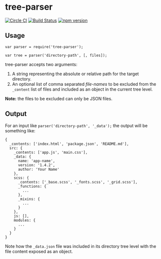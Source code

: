 # tree-parser

[![Circle CI](https://circleci.com/gh/davegomez/tree-parser/tree/master.svg?style=shield)](https://circleci.com/gh/davegomez/tree-parser/tree/master) [![Build Status](https://travis-ci.org/davegomez/tree-parser.svg?branch=master)](https://travis-ci.org/davegomez/tree-parser) [![npm version](https://badge.fury.io/js/tree-parser.svg)](https://badge.fury.io/js/tree-parser)

## Usage
    var parser = require('tree-parser');

    var tree = parser('directory-path', [, files]);

tree-parser accepts two arguments:

1. A string representing the absolute or relative path for the target directory.
2. An optional list of comma separated *file-names* to be excluded from the `_content` list of files and included as an object in the current tree level.

**Note:** the files to be excluded can only be JSON files.

## Output

For an input like `parser('directory-path', '_data');` the output will be something like:

    {
      _contents: ['index.html', 'package.json', 'README.md'],
      src: {
        _contents: ['app.js', 'main.css'],
        _data: {
          name: 'app-name',
          version: '1.4.2',
          author: 'Your Name'
        },
        scss: {
          _contents: ['_base.scss', '_fonts.scss', '_grid.scss'],
          _functions: {
            ...
          },
          _mixins: {
            ...
          }
        },
        js: [],
        modules: {
          ...
        }
      }
    }

Note how the `_data.json` file was included in its directory tree level with the file content exposed as an object.
